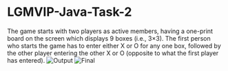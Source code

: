 # LGMVIP-Java-Task-2
The game starts with two players as active members, having a one-print board on the screen which displays 9 boxes (i.e., 3×3). The first person who starts the game has to enter either X or O for any one box, followed by the other player entering the other X or O (opposite to what the first player has entered).
![Output](https://github.com/riteshyad/LGMVIP-Java-Task-2/assets/116359867/9b4f6276-d949-45dd-9563-c4d854378ef1)
![Final](https://github.com/riteshyad/LGMVIP-Java-Task-2/assets/116359867/eb3243ba-9580-487a-a2f4-ee68bb71ee8b)
